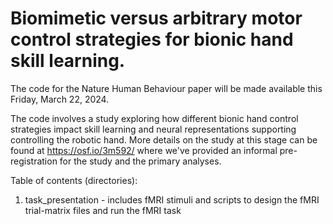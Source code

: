 # Biomimetic versus arbitrary motor control strategies for bionic hand skill learning.

The code for the Nature Human Behaviour paper will be made available this Friday, March 22, 2024.

The code involves a study exploring how different bionic hand control strategies impact skill learning and neural representations supporting controlling the robotic hand. More details on the study at this stage can be found at https://osf.io/3m592/ where we've provided an informal pre-registration for the study and the primary analyses.

Table of contents (directories):
1. task_presentation - includes fMRI stimuli and scripts to design the fMRI trial-matrix files and run the fMRI task
